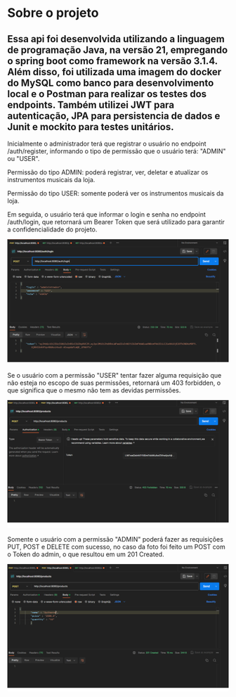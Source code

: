 ﻿# Sobre o projeto

## Essa api foi desenvolvida utilizando a linguagem de programação Java, na versão 21, empregando o spring boot como framework na versão 3.1.4. Além disso, foi utilizada uma imagem do docker do MySQL como banco para desenvolvimento local e o Postman para realizar os testes dos endpoints. Também utilizei JWT para autenticação, JPA para persistencia de dados e Junit e mockito para testes unitários.

Inicialmente o administrador terá que registrar o usuário no endpoint /auth/register, informando o tipo de permissão que o usuário terá: "ADMIN" ou "USER". 

Permissão do tipo ADMIN: poderá registrar, ver, deletar e atualizar os instrumentos musicais da loja. 

Permissão do tipo USER: somente poderá ver os instrumentos musicais da loja.  


Em seguida, o usuário terá que informar o login e senha no endpoint /auth/login, que retornará um Bearer Token que será utilizado para garantir a confidencialidade do projeto. 

![Foto1](https://github.com/Marcaly/projeto-loja-de-musica/blob/main/fotosProjeto/Captura%20de%20tela%202023-11-11%20170510.png)


Se o usuário com a permissão "USER" tentar fazer alguma requisição que não esteja no escopo de suas permissões, retornará um 403 forbidden, o que significa que o mesmo não tem as devidas permissões. 

![Foto2](https://github.com/Marcaly/projeto-loja-de-musica/blob/main/fotosProjeto/Captura%20de%20tela%202023-11-11%20170753.png)

Somente o usuário com a permissão "ADMIN" poderá fazer as requisições PUT, POST e DELETE com sucesso, no caso da foto foi feito um POST com o Token do admin, o que resultou em um 201 Created. 

![Foto3](https://github.com/Marcaly/projeto-loja-de-musica/blob/main/fotosProjeto/Captura%20de%20tela%202023-11-11%20171101.png)

